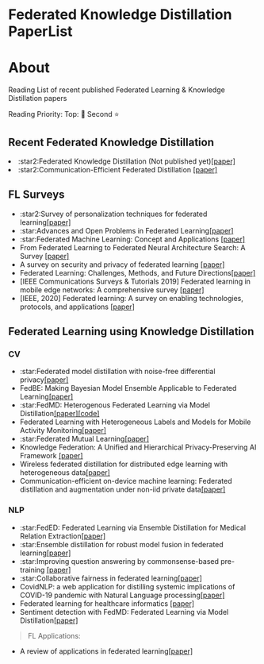 # Federated Knowledge Distillation PaperList

# About

Reading List of recent published Federated Learning & Knowledge Distillation papers

Reading Priority:
Top: :star2:
Second :star: 

## Recent Federated Knowledge Distillation
<li>:star2:Federated Knowledge Distillation (Not published yet)<a href="https://arxiv.org/pdf/2011.02367.pdf">[paper]</a>

<li>:star2:Communication-Efficient Federated Distillation
<a href="https://arxiv.org/pdf/2012.00632">[paper]</a>

## FL Surveys
<ul>
<li>:star2:Survey of personalization techniques for federated learning<a href="https://arxiv.org/pdf/2003.08673">[paper]</a>

<li>:star:Advances and Open Problems in Federated Learning<a href="https://arxiv.org/pdf/1912.04977">[paper]</a>


<li>:star:Federated Machine Learning: Concept and Applications <a href="http://sites.nlsde.buaa.edu.cn/~yxtong/tist_fl.pdf">[paper]</a>

<li>From Federated Learning to Federated Neural Architecture Search: A Survey <a href="https://arxiv.org/pdf/2009.05868">[paper]</a>

<li>A survey on security and privacy of federated learning <a href="https://www.sciencedirect.com/science/article/pii/S0167739X20329848">[paper]</a>

<li>Federated Learning: Challenges, Methods, and Future Directions<a href="https://ieeexplore.ieee.org/abstract/document/9084352">[paper]</a>

<li> [IEEE Communications Surveys & Tutorials 2019] Federated learning in mobile edge networks: A comprehensive survey <a href="https://arxiv.org/pdf/1909.11875">[paper]</a>

<li> [IEEE, 2020] Federated learning: A survey on enabling technologies, protocols, and applications <a href="https://ieeexplore.ieee.org/iel7/6287639/8948470/09153560.pdf">[paper]</a>

</ul>


## Federated Learning using Knowledge Distillation

### CV
<ul>

<li>:star:Federated model distillation with noise-free differential privacy<a href="https://arxiv.org/pdf/2009.05537">[paper]</a>

<li>FedBE: Making Bayesian Model Ensemble Applicable to Federated Learning<a href="https://openreview.net/pdf?id=dgtpE6gKjHn">[paper]</a>

<li>:star:FedMD: Heterogenous Federated Learning via Model Distillation<a href="https://arxiv.org/pdf/1910.03581.pdf">[paper]</a><a href="https://github.com/diogenes0319/FedMD_clean">[code]</a>

<li>Federated Learning with Heterogeneous Labels and Models for Mobile Activity Monitoring<a href="https://arxiv.org/pdf/2012.02539">[paper]</a>

<li>:star:Federated Mutual Learning<a href="https://arxiv.org/pdf/2006.16765">[paper]</a>

<li>Knowledge Federation: A Unified and Hierarchical Privacy-Preserving AI Framework <a href="https://ieeexplore.ieee.org/stamp/stamp.jsp?tp=&arnumber=9194566">[paper]</a>

<li>Wireless federated distillation for distributed edge learning with heterogeneous data<a href="https://arxiv.org/pdf/1907.02745">[paper]</a>

<li>Communication-efficient on-device machine learning: Federated distillation and augmentation under non-iid private data<a href="https://arxiv.org/pdf/1811.11479">[paper]</a>

</ul>

### NLP

<ul>
<li>:star:FedED: Federated Learning via Ensemble Distillation for Medical Relation Extraction<a href="https://www.aclweb.org/anthology/2020.emnlp-main.165.pdf">[paper]</a>
<li>:star:Ensemble distillation for robust model fusion in federated learning<a href="https://papers.nips.cc/paper/2020/file/18df51b97ccd68128e994804f3eccc87-Supplemental.pdf">[paper]</a>
<li>:star:Improving question answering by commonsense-based pre-training
<a href="https://arxiv.org/pdf/1809.03568">[paper]</a>
<li>:star:Collaborative fairness in federated learning<a href="https://arxiv.org/pdf/2008.12161">[paper]</a>
<li>CovidNLP: a web application for distilling systemic implications of COVID-19 pandemic with Natural Language processing<a href="https://www.medrxiv.org/content/medrxiv/early/2020/04/29/2020.04.25.20079129.full.pdf">[paper]</a>
<li>Federated learning for healthcare informatics <a href="https://link.springer.com/article/10.1007/s41666-020-00082-4">[paper]</a>

<li>Sentiment detection with FedMD: Federated Learning via Model Distillation<a href="https://www.researchgate.net/profile/Galina_Momcheva/publication/347172951_Sentiment_detection_with_FedMD_Federated_Learning_via_Model_Distillation/links/5fd8731c299bf140880f7e4a/Sentiment-detection-with-FedMD-Federated-Learning-via-Model-Distillation.pdf">[paper]</a>

</ul>


> FL Applications:
<ul>
<li>A review of applications in federated learning<a href="https://www.sciencedirect.com/science/article/pii/S0360835220305532">[paper]</a>
</ul>

